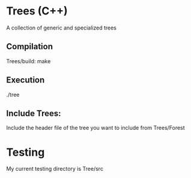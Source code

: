 # Trees (C++)
A collection of generic and specialized trees
## Compilation
Trees/build: make
## Execution
./tree
## Include Trees:
Include the header file of the tree you want to include from Trees/Forest
# Testing
My current testing directory is Tree/src
